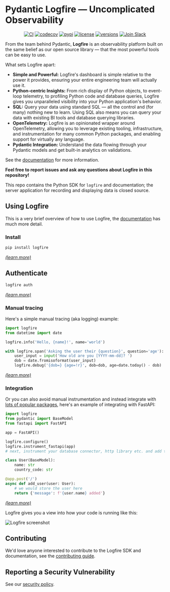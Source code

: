 # Pydantic Logfire — Uncomplicated Observability

<p align="center">
  <a href="https://github.com/pydantic/logfire/actions?query=event%3Apush+branch%3Amain+workflow%3ACI"><img src="https://github.com/pydantic/logfire/actions/workflows/main.yml/badge.svg?event=push" alt="CI" /></a>
  <a href="https://codecov.io/gh/pydantic/logfire"><img src="https://codecov.io/gh/pydantic/logfire/graph/badge.svg?token=735CNGCGFD" alt="codecov" /></a>
  <a href="https://pypi.python.org/pypi/logfire"><img src="https://img.shields.io/pypi/v/logfire.svg" alt="pypi" /></a>
  <a href="https://github.com/pydantic/logfire/blob/main/LICENSE"><img src="https://img.shields.io/github/license/pydantic/logfire.svg" alt="license" /></a>
  <a href="https://github.com/pydantic/logfire"><img src="https://img.shields.io/pypi/pyversions/logfire.svg" alt="versions" /></a>
  <a href="https://logfire.pydantic.dev/docs/join-slack/"><img src="https://img.shields.io/badge/Slack-Join%20Slack-4A154B?logo=slack" alt="Join Slack" /></a>
</p>

From the team behind Pydantic, **Logfire** is an observability platform built on the same belief as our
open source library — that the most powerful tools can be easy to use.

What sets Logfire apart:

- **Simple and Powerful:** Logfire's dashboard is simple relative to the power it provides, ensuring your entire engineering team will actually use it.
- **Python-centric Insights:** From rich display of Python objects, to event-loop telemetry, to profiling Python code and database queries, Logfire gives you unparalleled visibility into your Python application's behavior.
- **SQL:** Query your data using standard SQL — all the control and (for many) nothing new to learn. Using SQL also means you can query your data with existing BI tools and database querying libraries.
- **OpenTelemetry:** Logfire is an opinionated wrapper around OpenTelemetry, allowing you to leverage existing tooling, infrastructure, and instrumentation for many common Python packages, and enabling support for virtually any language.
- **Pydantic Integration:** Understand the data flowing through your Pydantic models and get built-in analytics on validations.

See the [documentation](https://logfire.pydantic.dev/docs/) for more information.

**Feel free to report issues and ask any questions about Logfire in this repository!**

This repo contains the Python SDK for `logfire` and documentation; the server application for recording and displaying data is closed source.

## Using Logfire

This is a very brief overview of how to use Logfire, the [documentation](https://logfire.pydantic.dev/docs/) has much more detail.

### Install

```bash
pip install logfire
```
[_(learn more)_](https://logfire.pydantic.dev/docs/guides/first_steps/#install)

## Authenticate

```bash
logfire auth
```
[_(learn more)_](https://logfire.pydantic.dev/docs/guides/first_steps/#authentication)

### Manual tracing

Here's a simple manual tracing (aka logging) example:

```python
import logfire
from datetime import date

logfire.info('Hello, {name}!', name='world')

with logfire.span('Asking the user their {question}', question='age'):
    user_input = input('How old are you [YYYY-mm-dd]? ')
    dob = date.fromisoformat(user_input)
    logfire.debug('{dob=} {age=!r}', dob=dob, age=date.today() - dob)
```
[_(learn more)_](https://logfire.pydantic.dev/docs/guides/onboarding-checklist/add-manual-tracing/)

### Integration

Or you can also avoid manual instrumentation and instead integrate with [lots of popular packages](https://logfire.pydantic.dev/docs/integrations/), here's an example of integrating with FastAPI:

```py
import logfire
from pydantic import BaseModel
from fastapi import FastAPI

app = FastAPI()

logfire.configure()
logfire.instrument_fastapi(app)
# next, instrument your database connector, http library etc. and add the logging handler

class User(BaseModel):
    name: str
    country_code: str

@app.post('/')
async def add_user(user: User):
    # we would store the user here
    return {'message': f'{user.name} added'}
```
[_(learn more)_](https://logfire.pydantic.dev/docs/integrations/fastapi/)

Logfire gives you a view into how your code is running like this:

![Logfire screenshot](https://logfire.pydantic.dev/docs/images/index/logfire-screenshot-fastapi-200.png)

## Contributing

We'd love anyone interested to contribute to the Logfire SDK and documentation, see the [contributing guide](https://github.com/pydantic/logfire/blob/main/CONTRIBUTING.md).

## Reporting a Security Vulnerability

See our [security policy](https://github.com/pydantic/logfire/security).
